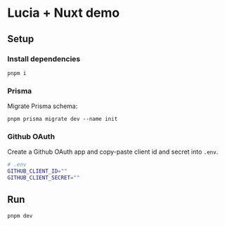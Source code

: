 # Lucia + Nuxt demo

## Setup

### Install dependencies

```
pnpm i
```

### Prisma

Migrate Prisma schema:

```
pnpm prisma migrate dev --name init
```

### Github OAuth

Create a Github OAuth app and copy-paste client id and secret into `.env`.

```bash
# .env
GITHUB_CLIENT_ID=""
GITHUB_CLIENT_SECRET=""
```

## Run

```
pnpm dev
```
